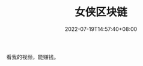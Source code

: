 ﻿---
weight: 
title: "女侠区块链"
description: "看我的视频，能赚钱"
date: 2022-07-19T14:57:40+08:00
lastmod: 2022-07-19T14:57:40+08:00
draft: false
authors: ["Simon"]
featuredImage: "nvxiaqukuailian.jpg"
link: "http://mp.weixin.qq.com/profile?src=3&timestamp=1658195537&ver=1&signature=q*vz48ele6036bGvQUPoUXlhfxX*xC-A-z6anrbuZY4zoHzZXt1kNCrhuk1SBGTMIEWlCg6Ml43yyxArbYxw8g=="
tags: ["微信公众号","女侠区块链"]
categories: ["navigation"]
navigation: ["微信公众号"]
lightgallery: true
toc: true
pinned: false
recommend: false
recommend1: false
---
看我的视频，能赚钱。
